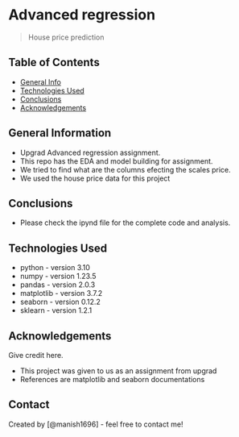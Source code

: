 # Advanced regression
> House price prediction


## Table of Contents
* [General Info](#general-information)
* [Technologies Used](#technologies-used)
* [Conclusions](#conclusions)
* [Acknowledgements](#acknowledgements)

<!-- You can include any other section that is pertinent to your problem -->

## General Information
- Upgrad Advanced regression assignment.
- This repo has the EDA and model building for assignment.
- We tried to find what are the columns efecting the scales price.
- We used the house price data for this project

<!-- You don't have to answer all the questions - just the ones relevant to your project. -->

## Conclusions
- Please check the ipynd file for the complete code and  analysis.


<!-- You don't have to answer all the questions - just the ones relevant to your project. -->


## Technologies Used
- python - version 3.10
- numpy - version 1.23.5
- pandas - version 2.0.3
- matplotlib - version 3.7.2
- seaborn - version 0.12.2
- sklearn - version 1.2.1

<!-- As the libraries versions keep on changing, it is recommended to mention the version of library used in this project -->

## Acknowledgements
Give credit here.
- This project was given to us as an assignment from upgrad
- References are matplotlib and seaborn documentations



## Contact
Created by [@manish1696] - feel free to contact me!


<!-- Optional -->
<!-- ## License -->
<!-- This project is open source and available under the [... License](). -->

<!-- You don't have to include all sections - just the one's relevant to your project -->
